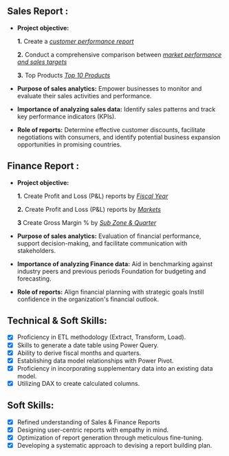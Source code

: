 ## Sales Report :


- **Project objective:** 

    **1.** Create a _[customer performance report](https://github.com/Sahil-Chudasama/Excel-Sales_Analysis/blob/main/Customer%20Net%20Sales%20Performance.pdf)_ 

    **2.** Conduct a comprehensive comparison between _[market performance and sales targets](https://github.com/Sahil-Chudasama/Excel-Sales_Analysis/blob/main/Market%20Performance%20Vs%20Target.pdf)_
  
    **3.** Top Products _[Top 10 Products](https://github.com/Sahil-Chudasama/Excel-Sales_Analysis/blob/main/Top%2010%20Products.pdf)_

- **Purpose of sales analytics:** Empower businesses to monitor and evaluate their sales activities and performance.

- **Importance of analyzing sales data:** Identify sales patterns and track key performance indicators (KPIs).

- **Role of reports:** Determine effective customer discounts, facilitate negotiations with consumers, and identify potential business expansion opportunities in promising countries.


## Finance Report :

- **Project objective:** 

    **1.** Create Profit and Loss (P&L) reports by _[Fiscal Year](https://github.com/Sahil-Chudasama/Sales_Analysis/blob/main/Profit%20%26%20Loss%20by%20Fiscal%20Year.pdf)_ 

   **2.** Create Profit and Loss (P&L) reports by _[Markets](https://github.com/Sahil-Chudasama/Sales_Analysis/blob/main/Profit%20%26%20Loss%20Base%20on%20Market.pdf)_

   **3** Create Gross Margin % by _[Sub Zone & Quarter](https://github.com/Sahil-Chudasama/Sales_Analysis/blob/main/Gross%20Margin%20%25%20by%20SubZone%20%26%20Quarter.pdf)_

- **Purpose of sales analytics:** Evaluation of financial performance, support decision-making, and facilitate communication with stakeholders.

- **Importance of analyzing Finance data:** Aid in benchmarking against industry peers and previous periods Foundation for budgeting and forecasting.

- **Role of reports:** Align financial planning with strategic goals Instill confidence in the organization's financial outlook.


## Technical & Soft Skills:
- [x]	Proficiency in ETL methodology (Extract, Transform, Load).
- [x]	Skills to generate a date table using Power Query.
- [x]	Ability to derive fiscal months and quarters.
- [x]	Establishing data model relationships with Power Pivot.
- [x]	Proficiency in incorporating supplementary data into an existing data model.
- [x]	Utilizing DAX to create calculated columns.

## Soft Skills:
- [x]	Refined understanding of Sales & Finance Reports
- [x]	Designing user-centric reports with empathy in mind.
- [x]	Optimization of report generation through meticulous fine-tuning.
- [x]	Developing a systematic approach to devising a report building plan.
